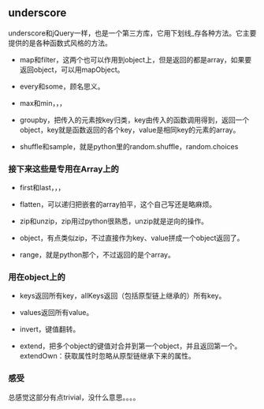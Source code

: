 ## underscore
underscore和jQuery一样，也是一个第三方库，它用下划线_存各种方法。它主要提供的是各种函数式风格的方法。

- map和filter，这两个也可以作用到object上，但是返回的都是array，如果要返回object，可以用mapObject。

- every和some，顾名思义。

- max和min，，，

- groupby，把传入的元素按key归类，key由传入的函数调用得到，返回一个object，key就是函数返回的各个key，value是相同key的元素的array。

- shuffle和sample，就是python里的random.shuffle，random.choices

### 接下来这些是专用在Array上的
- first和last，，，

- flatten，可以递归把嵌套的array拍平，这个自己写还是略麻烦。

- zip和unzip，zip用过python很熟悉，unzip就是逆向的操作。

- object，有点类似zip，不过直接作为key、value拼成一个object返回了。

- range，就是python那个，不过返回的是个array。

### 用在object上的
- keys返回所有key，allKeys返回（包括原型链上继承的）所有key。

- values返回所有value。

- invert，键值翻转。

- extend，把多个object的键值对合并到第一个object，并且返回第一个。extendOwn：获取属性时忽略从原型链继承下来的属性。


### 感受
总感觉这部分有点trivial，没什么意思。。。。




